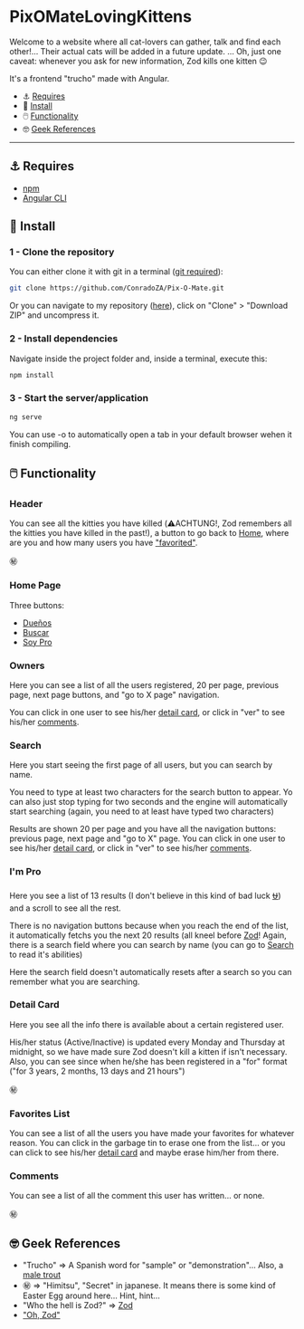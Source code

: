 # PixOMateLovingKittens

Welcome to a website where all cat-lovers can gather, talk and find each other!... Their actual cats will be added in a future update.
... Oh, just one caveat: whenever you ask for new information, Zod kills one kitten 😉

It's a frontend "trucho" made with Angular.

- ⚓ [Requires](#⚓-requires)
- 🚥 [Install](#🚥-install)
- 🖱️ [Functionality](#🖱️-functionality)
- 🤓 [Geek References](#🤓-geek-references)

---

## ⚓ Requires

- [npm](https://nodejs.org)
- [Angular CLI](https://github.com/angular/angular-cli)

## 🚥 Install

### 1 - Clone the repository

You can either clone it with git in a terminal ([git required](https://git-scm.com/book/en/v2/Getting-Started-Installing-Git)):

```bash
git clone https://github.com/ConradoZA/Pix-O-Mate.git

```

Or you can navigate to my repository ([here](https://github.com/ConradoZA/Pix-O-Mate)), click on "Clone" > "Download ZIP" and uncompress it.

### 2 - Install dependencies

Navigate inside the project folder and, inside a terminal, execute this:

```bash
npm install
```

### 3 - Start the server/application

```bash
ng serve
```

You can use -o to automatically open a tab in your default browser wehen it finish compiling.

## 🖱️ Functionality

### Header

You can see all the kitties you have killed (⚠️ACHTUNG!, Zod remembers all the kitties you have killed in the past!), a button to go back to [Home](#home-page), where are you and how many users you have ["favorited"](#favorites-list).

㊙️

### Home Page

Three buttons:

- [Dueños](#owners)
- [Buscar](#search)
- [Soy Pro](#i'm-pro)

### Owners

Here you can see a list of all the users registered, 20 per page, previous page, next page buttons, and "go to X page" navigation.

You can click in one user to see his/her [detail card](#detail-card), or click in "ver" to see his/her [comments](#comments).

### Search

Here you start seeing the first page of all users, but you can search by name.

You need to type at least two characters for the search button to appear.
Yo can also just stop typing for two seconds and the engine will automatically start searching (again, you need to at least have typed two characters)

Results are shown 20 per page and you have all the navigation buttons: previous page, next page and "go to X" page.
You can click in one user to see his/her [detail card](#detail-card), or click in "ver" to see his/her [comments](#comments).

### I'm Pro

Here you see a list of 13 results (I don't believe in this kind of bad luck [⛎](https://saintseiya.fandom.com/wiki/Ophiuchus_Odysseus)) and a scroll to see all the rest.

There is no navigation buttons because when you reach the end of the list, it automatically fetchs you the next 20 results (all kneel before [Zod](https://www.youtube.com/watch?v=VPAaSqwZGzk)!
Again, there is a search field where you can search by name (you can go to [Search](#search) to read it's abilities)

Here the search field doesn't automatically resets after a search so you can remember what you are searching.

### Detail Card

Here you see all the info there is available about a certain registered user.

His/her status (Active/Inactive) is updated every Monday and Thursday at midnight, so we have made sure Zod doesn't kill a kitten if isn't necessary.
Also, you can see since when he/she has been registered in a "for" format ("for 3 years, 2 months, 13 days and 21 hours")

㊙️

### Favorites List

You can see a list of all the users you have made your favorites for whatever reason.
You can click in the garbage tin to erase one from the list... or you can click to see his/her [detail card](#detail-card) and maybe erase him/her from there.

### Comments

You can see a list of all the comment this user has written... or none.

㊙️

## 🤓 Geek References

- "Trucho" => A Spanish word for "sample" or "demonstration"... Also, a [male trout](https://www.senorcool.com/en/system/files/styles/artwork_artprint/private/senorcool_malagoncita_te_quiero_mucho_como_la_trucha_al_trucho.png?itok=8VEgKDrW)
- ㊙️ => "Himitsu", "Secret" in japanese. It means there is some kind of Easter Egg around here... Hint, hint...
- "Who the hell is Zod?" => [Zod](https://en.wikipedia.org/wiki/General_Zod)
- ["Oh, Zod"](https://www.youtube.com/watch?v=dnew78z1a-s)
